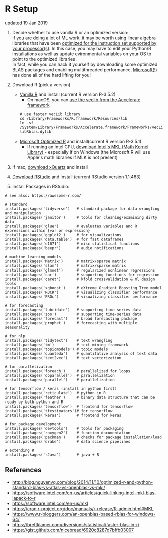 # R Setup
updated 19 Jan 2019

1. Decide whether to use vanilla R or an optimized version:  
If you are doing a lot of ML work, it may be worth using linear algebra libraries that have been [optimized for the instruction set supported by your processor(s)](optimized.md).  In this case, you may have to edit your Python/R installations as well as update evironmental variables on your OS to point to the optimized libraries .  
In fact, while you can hack it yourself by downloading some optimized BLAS packages and enabling multithreaded performance, [Microsoft(!)](https://mran.microsoft.com/documents/rro/multithread) has done all of the hard lifting for you!  

2. Download R (pick a version)  
   * [Vanilla R](https://cran.rstudio.com/banner.shtml) and install (current R version R-3.5.2)
      * On macOS, you can [use the veclib from the Accelerate framework](https://gist.github.com/nicebread/6920c8287d7bffb03007)
      ```
      # use faster vecLib library
      cd /Library/Frameworks/R.framework/Resources/lib
      ln -sf  /System/Library/Frameworks/Accelerate.framework/Frameworks/vecLib.framework/Versions/Current/libBLAS.dylib libRblas.dylib
      ```
   * [Microsoft Optimized R](https://mran.microsoft.com/download) and install(current R version R-3.5.1)  
      * If running an Intel CPU, [download Intel's MKL (Math Kernel Library)](https://software.intel.com/en-us/mkl) - especially if on Windows (the Microsoft R will use Apple's math libraries if MLK is not present)

2. If mac, [download xQuartz](https://www.xquartz.org/) and install
3. [Download RStudio](https://www.rstudio.com/products/rstudio/download/#download) and install (current RStudio version 1.1.463)
4. Install Packages in RStudio:
```
# see also: https://awesome-r.com/

# standard
install.packages('tidyverse')   # standard package for data wrangling and manipulation
install.packages('janitor')     # tools for cleaning/examining dirty data
install.packages('glue')        # evaluates variables and R expressions within {var or expression}
install.packages('ggplot2')     # for visualizations
install.packages('data.table')  # for fast dataframes
install.packages('e1071')       # misc statistical functions
install.packages('beepr')       # audio notifications

# machine learning models
install.packages('Matrix')      # matrix/sparse matrix
install.packages('slam')        # matrix/sparse matrix
install.packages('glmnet')      # regularized nonlinear regressions
install.packages('car')         # supporting functions for regression
install.packages('caret')       # kfold crossvalidation & ml design tools
install.packages('xgboost')     # eXtreme Gradient Boosting Tree model
install.packages('ROCR')        # visualizing classifier performance
install.packages('PROc')        # visualizing classifier performance

# for forecasting
install.packages('lubridate')   # supporting time-series data
install.packages('zoo')         # supporting time-series data
install.packages('forecast')    # broad forecasting package
install.packages('prophet')     # forecasting with multiple seasonality

# for nlp
install.packages('tidytext')    # text wrangling
install.packages('tm')          # text mining framework
install.packages('topicmodels') # topic models
install.packages('quanteda')    # quantitative analysis of text data
install.packages('text2vec')    # text vectorization

# for parallelization
install.packages('foreach')     # parallelized for loops
install.packages('doparallel')  # parallelization
install.packages('parallel')    # parallelization

# for tensorflow / keras (install in python first)
install.packages('reticulate')  # python in R
install.packages('feather')     # binary data structure that can be ready by both python and R
install.packages('tensorflow')  # frontend for tensorflow
install.packages('tfestimators')# for tensorflow
install.packages('keras')       # frontend for keras

# for package development
install.packages('devtools')    # tools for packaging
install.packages('roxygen2')    # function documentation
install.packages('packman')     # checks for package installation/load
install.packages('drake')       # data science pipelines

# extending R
install.packages('rJava')       # java + R
```

## References
* http://blog.nguyenvq.com/blog/2014/11/10/optimized-r-and-python-standard-blas-vs-atlas-vs-openblas-vs-mkl/
* https://software.intel.com/en-us/articles/quick-linking-intel-mkl-blas-lapack-to-r
* https://software.intel.com/en-us/mkl
* https://cran.r-project.org/doc/manuals/r-release/R-admin.html#MKL
* https://www.r-bloggers.com/an-openblas-based-rblas-for-windows-64/
* https://brettklamer.com/diversions/statistical/faster-blas-in-r/
* https://gist.github.com/nicebread/6920c8287d7bffb03007
